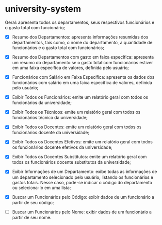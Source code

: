 # university-system

Geral: apresenta todos os departamentos, seus respectivos funcionários e
o gasto total com funcionário;

- [X] 	Resumo dos Departamentos: apresenta informações resumidas dos
	departamentos, tais como, o nome do departamento, a quantidade de
	funcionários e o gasto total com funcionários;
	
- [X] 	Resumo dos Departamentos com gasto em faixa específica: apresenta
	um resumo do departamento se o gasto total com funcionários estiver em
	uma faixa específica de valores, definida pelo usuário;
	
- [X] 	Funcionários com Salário em Faixa Específica: apresenta os dados dos
	funcionários com salário em uma faixa específica de valores, definida pelo
	usuário;
	
- [X] 	Exibir Todos os Funcionários: emite um relatório geral com todos os
	funcionários da universidade;
	
- [x] 	Exibir Todos os Técnicos: emite um relatório geral com todos os
	funcionários técnico da universidade;
	
- [X] 	Exibir Todos os Docentes: emite um relatório geral com todos os
	funcionários docente da universidade;
	
- [X] 	Exibir Todos os Docentes Efetivos: emite um relatório geral com todos
	os funcionários docente efetivos da universidade;
	
- [X] 	Exibir Todos os Docentes Substitutos: emite um relatório geral com
	todos os funcionários docente substitutos da universidade;
	
- [X] 	Exibir Informações de um Departamento: exibe todas as informações
	de um departamento selecionado pelo usuário, listando os funcionários e
	gastos totais. Nesse caso, pode-se indicar o código do departamento ou
	seleciona-lo em uma lista;
	
- [X] 	Buscar um Funcionários pelo Código: exibir dados de um funcionário
	a partir de seu código;
	
- [ ] 	Buscar um Funcionários pelo Nome: exibir dados de um funcionário a
	partir de seu nome.
